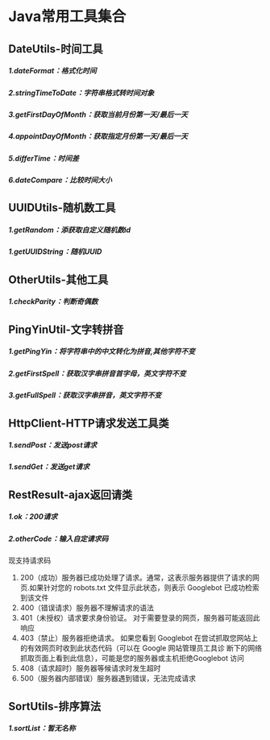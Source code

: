 # Java常用工具集合
## DateUtils-时间工具
##### 1.dateFormat：格式化时间
##### 2.stringTimeToDate：字符串格式转时间对象
##### 3.getFirstDayOfMonth：获取当前月份第一天/最后一天
##### 4.appointDayOfMonth：获取指定月份第一天/最后一天
##### 5.differTime：时间差
##### 6.dateCompare：比较时间大小

## UUIDUtils-随机数工具
##### 1.getRandom：添获取自定义随机数id
##### 1.getUUIDString：随机UUID
## OtherUtils-其他工具
##### 1.checkParity：判断奇偶数

## PingYinUtil-文字转拼音
##### 1.getPingYin：将字符串中的中文转化为拼音,其他字符不变
##### 2.getFirstSpell：获取汉字串拼音首字母，英文字符不变
##### 3.getFullSpell：获取汉字串拼音，英文字符不变

## HttpClient-HTTP请求发送工具类
##### 1.sendPost：发送post请求
##### 1.sendGet：发送get请求

## RestResult-ajax返回请类
##### 1.ok：200请求
##### 2.otherCode：输入自定请求码
现支持请求码
1. 200（成功）服务器已成功处理了请求。通常，这表示服务器提供了请求的网页.如果针对您的 robots.txt 文件显示此状态，则表示 Googlebot 已成功检索到该文件
2. 400（错误请求）服务器不理解请求的语法
3. 401（未授权）请求要求身份验证。 对于需要登录的网页，服务器可能返回此响应
4. 403（禁止）服务器拒绝请求。 如果您看到 Googlebot 在尝试抓取您网站上的有效网页时收到此状态代码（可以在 Google 网站管理员工具诊 断下的网络抓取页面上看到此信息），可能是您的服务器或主机拒绝Googlebot 访问
5. 408（请求超时）服务器等候请求时发生超时
6. 500（服务器内部错误）服务器遇到错误，无法完成请求




## SortUtils-排序算法
##### 1.sortList：暂无名称